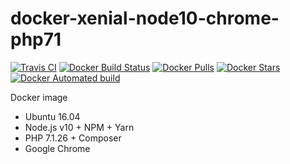 # docker-xenial-node10-chrome-php71 

[![Travis CI](https://api.travis-ci.org/vintagesucks/docker-xenial-node10-chrome-php71.svg?branch=master)](https://travis-ci.org/vintagesucks/docker-xenial-node10-chrome-php71) [![Docker Build Status](https://img.shields.io/docker/build/vintagesucks/docker-xenial-node10-chrome-php71.svg)](https://hub.docker.com/r/vintagesucks/docker-xenial-node10-chrome-php71/) [![Docker Pulls](https://img.shields.io/docker/pulls/vintagesucks/docker-xenial-node10-chrome-php71.svg)](https://hub.docker.com/r/vintagesucks/docker-xenial-node10-chrome-php71/) [![Docker Stars](https://img.shields.io/docker/stars/vintagesucks/docker-xenial-node10-chrome-php71.svg)](https://hub.docker.com/r/vintagesucks/docker-xenial-node10-chrome-php71/) [![Docker Automated build](https://img.shields.io/docker/automated/vintagesucks/docker-xenial-node10-chrome-php71.svg)](https://hub.docker.com/r/vintagesucks/docker-xenial-node10-chrome-php71/)

Docker image
* Ubuntu 16.04
* Node.js v10 + NPM + Yarn
* PHP 7.1.26 + Composer
* Google Chrome

